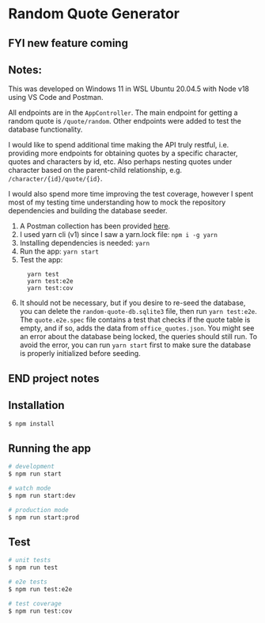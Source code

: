 # Random Quote Generator

## FYI new feature coming

## Notes: 
This was developed on Windows 11 in WSL Ubuntu 20.04.5 with Node v18 using VS Code and Postman.

All endpoints are in the `AppController`. The main endpoint for getting a random quote is `/quote/random`. Other endpoints were added to test the database functionality.

I would like to spend additional time making the API truly restful, i.e. providing more endpoints for obtaining quotes by a specific character, quotes and characters by id, etc. Also perhaps nesting quotes under character based on the parent-child relationship, e.g. `/character/{id}/quote/{id}`.

I would also spend more time improving the test coverage, however I spent most of my testing time understanding how to mock the repository dependencies and building the database seeder.

1. A Postman collection has been provided [here](./postman/).
1. I used yarn cli (v1) since I saw a yarn.lock file: `npm i -g yarn`
1. Installing dependencies is needed: `yarn`
1. Run the app: `yarn start`
1. Test the app: 
    ```
      yarn test
      yarn test:e2e
      yarn test:cov
    ```
1. It should not be necessary, but if you desire to re-seed the database, you can delete the `random-quote-db.sqlite3`
file, then run `yarn test:e2e`. The `quote.e2e.spec` file contains a test that checks
if the quote table is empty, and if so, adds the data from `office_quotes.json`. You might see an error about the database being locked, the queries should still run. To avoid the error, you can run `yarn start` first to make sure the database is properly initialized before seeding.

## END project notes

## Installation

```bash
$ npm install
```

## Running the app

```bash
# development
$ npm run start

# watch mode
$ npm run start:dev

# production mode
$ npm run start:prod
```

## Test

```bash
# unit tests
$ npm run test

# e2e tests
$ npm run test:e2e

# test coverage
$ npm run test:cov
```
